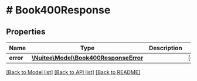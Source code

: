 # # Book400Response

## Properties

Name | Type | Description | Notes
------------ | ------------- | ------------- | -------------
**error** | [**\Nuitee\Model\Book400ResponseError**](Book400ResponseError.md) |  | [optional]

[[Back to Model list]](../../README.md#models) [[Back to API list]](../../README.md#endpoints) [[Back to README]](../../README.md)

